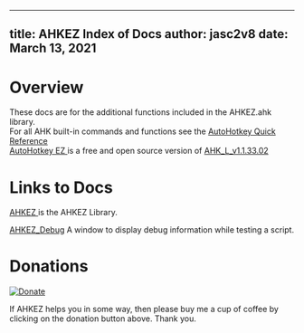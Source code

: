 
<!-- reminder: replace = "" with = \"\" -->

---
title: AHKEZ Index of Docs
author: jasc2v8
date: March 13, 2021
---

# Overview

These docs are for the additional functions included in the AHKEZ.ahk library.  
For all AHK built-in commands and functions see the [AutoHotkey Quick Reference](https://www.autohotkey.com/docs/AutoHotkey.htm)  
[AutoHotkey EZ ](https://github.com/jasc2v8/AHKEZ) is a free and open source version of [AHK_L_v1.1.33.02](https://github.com/AutoHotkey/AutoHotkey) 

# Links to Docs

[AHKEZ ](https://jasc2v8.github.io/AHKEZ/Docs/AHKEZ_Doc/index.html) is the AHKEZ Library.

[AHKEZ_Debug](https://jasc2v8.github.io/AHKEZ/Docs/AHKEZ_Doc_Debug/index.html) A window to display debug information while testing a script.

# Donations

[![Donate](https://img.shields.io/badge/Buy_me_a_cup_of_Coffee-PayPal-red.svg)](https://www.paypal.me/JimDreherHome)

If AHKEZ helps you in some way, then please buy me a cup of coffee by clicking on the donation button above. Thank you.
